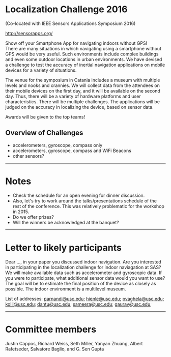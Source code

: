 # Localization Challenge 2016
(Co-located with IEEE Sensors Applications Symposium 2016)
  
http://sensorapps.org/ 

Show off your Smartphone App for navigating indoors without GPS!   
There are many situations in which navigating using a smartphone without GPS 
would be very useful.  Such environments include complex buildings and even 
some outdoor locations in urban environments.  We have devised a challenge to 
test the accuracy of inertial navigation applications on mobile devices for 
a variety of situations.  

The venue for the symposium in Catania includes a museum with multiple levels 
and nooks and crannies.  We will collect data from the attendees on their 
mobile devices on the first day, and it will be available on the second day.
Thus, there will be a variety of hardware platforms and user characteristics. 
There will be multiple challenges.  The applications will be judged on the 
accuracy in localizing the device, based on sensor data.

Awards will be given to the top teams! 

## Overview of Challenges
* accelerometers, gyroscope, compass only
* accelerometers, gyroscope, compass and WiFi Beacons
* other sensors?

------

# Notes
* Check the schedule for an open evening for dinner discussion.
* Also, let's try to work around the talks/presentations schedule of the rest 
  of the conference. This was relatively problematic for the workshop in 2015.
* Do we offer prizes?
* Will the winners be acknowledged at the banquet?

-------

# Letter to likely participants
Dear ..., in your paper you discussed indoor navigation.  Are you interested 
in participating in the localization challenge for indoor naviagation at SAS?  
We will make available data such as accelerometer and gyroscopic data. If you 
were to participate, what additional sensor data would you want to use? The 
goal will be to estimate the final position of the device as closely as 
possible.
The indoor environment is a multilevel museum.

List of addresses: 
parnandi@usc.edu; hienle@usc.edu; pvaghela@usc.edu; kolli@usc.edu; dantu@usc.edu; sameera@usc.edu;
gaurav@usc.edu;


------



# Committee members
Justin Cappos, Richard Weiss, Seth Miller, Yanyan Zhuang, Albert Rafetseder, 
Salvatore Baglio, and G. Sen Gupta
